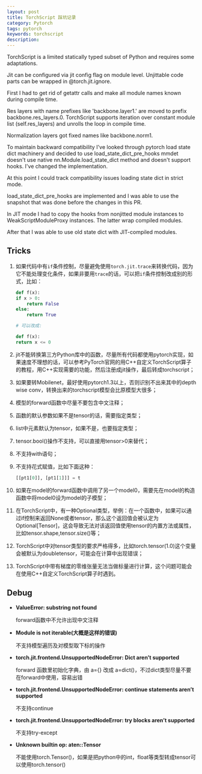 ```yaml
---
layout: post
title: TorchScript 踩坑记录
category: Pytorch
tags: pytorch
keywords: torchscript
description:
---
```


TorchScript is a limited statically typed subset of Python and requires some adaptations.

Jit can be configured via jit config flag on module level. Unjittable code parts can be wrapped in @torch.jit.ignore.

First I had to get rid of getattr calls and make all module names known during compile time.

Res layers with name prefixes like 'backbone.layer1.' are moved to prefix backbone.res_layers.0. TorchScript supports iteration over constant module list (self.res_layers) and unrolls the loop in compile time.

Normalization layers got fixed names like backbone.norm1.

To maintain backward compatibility I've looked through pytorch load state dict machinery and decided to use load_state_dict_pre_hooks
mmdet doesn't use native nn.Module.load_state_dict method and doesn't support hooks. I've changed the implementation.

At this point I could track compatibility issues loading state dict in strict mode.

load_state_dict_pre_hooks are implemented and I was able to use the snapshot that was done before the changes in this PR.

In JIT mode I had to copy the hooks from nonjitted module instances to WeakScriptModuleProxy instances. The latter wrap compiled modules.

After that I was able to use old state dict with JIT-compiled modules.

## Tricks

1. 如果代码中有`if`条件控制，尽量避免使用`torch.jit.trace`来转换代码，因为它不能处理变化条件，如果非要用`trace`的话，可以把`if`条件控制改成别的形式，比如：

    ```python
    def f(x):
    if x > 0:
        return False
    else:
        return True

    # 可以改成:

    def f(x):
    return x <= 0
    ```

2. jit不能转换第三方Python库中的函数，尽量所有代码都使用pytorch实现，如果速度不理想的话，可以参考PyTorch官网的用C++自定义TorchScript算子的教程，用C++实现需要的功能，然后注册成jit操作，最后转成torchscript；

3. 如果要转Mobilenet，最好使用pytorch1.3以上，否则识别不出来其中的depth wise conv，转换出来的torchscript模型会比原模型大很多；

4. 模型的forward函数中尽量不要包含中文注释；

5. 函数的默认参数如果不是tensor的话，需要指定类型；

6. list中元素默认为tensor，如果不是，也要指定类型；

7. tensor.bool()操作不支持，可以直接用tensor>0来替代；

8. 不支持with语句；

9. 不支持花式赋值，比如下面这种：

    ```python
    [[pt1[0]], [pt1[1]]] = t
    ```

10. 如果在model的forward函数中调用了另一个model0，需要先在model的构造函数中将model0设为model的子模型；

11. 在TorchScript中，有一种Optional类型，举例：在一个函数中，如果可以通过if控制来返回None或者tensor，那么这个返回值会被认定为Optional[Tensor]，这会导致无法对该返回值使用tensor的内置方法或属性，比如tensor.shape,tensor.size()等；

12. TorchScript中对tensor类型的要求严格得多，比如torch.tensor(1.0)这个变量会被默认为doubletensor，可能会在计算中出现错误；

13. TorchScript中带有梯度的零维张量无法当做标量进行计算，这个问题可能会在使用C++自定义TorchScript算子时遇到。

## Debug

- **ValueError: substring not found**

    forward函数中不允许出现中文注释

- **Module is not iterable(大概是这样的错误)**

    不支持模型遍历及对模型取下标的操作

- **torch.jit.frontend.UnsupportedNodeError: Dict aren’t supported**

    forward 函数里初始化字典，由 a={} 改成 a=dict()，不过dict类型尽量不要在forward中使用，容易出错

- **torch.jit.frontend.UnsupportedNodeError: continue statements aren’t supported**

    不支持continue

- **torch.jit.frontend.UnsupportedNodeError: try blocks aren’t supported**

    不支持try-except

- **Unknown builtin op: aten::Tensor**

    不能使用torch.Tensor()，如果是把python中的int，float等类型转成tensor可以使用torch.tensor()